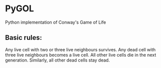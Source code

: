# PyGOL

Python implementation of Conway's Game of Life

## Basic rules:

Any live cell with two or three live neighbours survives.
Any dead cell with three live neighbours becomes a live cell.
All other live cells die in the next generation. Similarly, all other dead cells stay dead.
